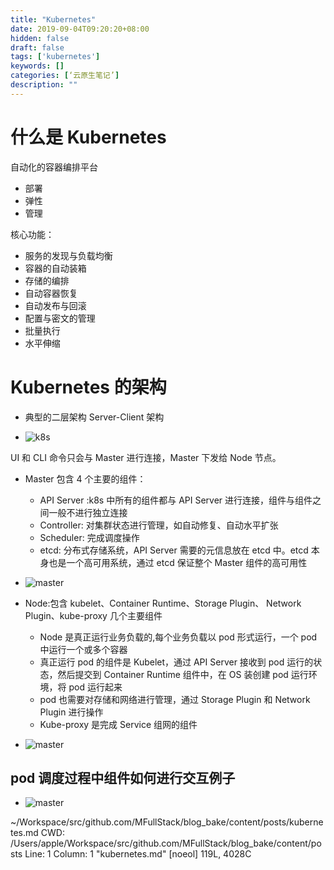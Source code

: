 ```yaml
---
title: "Kubernetes"
date: 2019-09-04T09:20:20+08:00
hidden: false
draft: false
tags: ['kubernetes']
keywords: []
categories: [‘云原生笔记’]
description: ""
---
```


 # 什么是 Kubernetes

 自动化的容器编排平台

 - 部署
 - 弹性
 - 管理

 核心功能：

 - 服务的发现与负载均衡
 - 容器的自动装箱
 - 存储的编排
 - 自动容器恢复
 - 自动发布与回滚
 - 配置与密文的管理
 - 批量执行
 - 水平伸缩

 # Kubernetes 的架构

 - 典型的二层架构 Server-Client 架构

 - ![k8s](../images/k8s_structure.png)

 UI 和 CLI 命令只会与 Master 进行连接，Master 下发给 Node 节点。

 - Master 包含 4 个主要的组件：
   - API Server :k8s 中所有的组件都与 API Server 进行连接，组件与组件之间一般不进行独立连接
   - Controller: 对集群状态进行管理，如自动修复、自动水平扩张
   - Scheduler: 完成调度操作
   - etcd: 分布式存储系统，API Server 需要的元信息放在 etcd 中。etcd 本身也是一个高可用系统，通过 etcd 保证整个 Master 组件的高可用性

 - ![master](../images/master.png)

 - Node:包含 kubelet、Container Runtime、Storage Plugin、 Network Plugin、kube-proxy 几个主要组件
   - Node 是真正运行业务负载的,每个业务负载以 pod 形式运行，一个 pod 中运行一个或多个容器
   - 真正运行 pod 的组件是 Kubelet，通过 API Server 接收到 pod 运行的状态，然后提交到 Container Runtime 组件中，在 OS 装创建 pod 运行环境，将 pod 运行起来
   - pod 也需要对存储和网络进行管理，通过 Storage Plugin 和 Network Plugin 进行操作
   - Kube-proxy 是完成 Service 组网的组件

 - ![master](../images/node.png)

 ## pod 调度过程中组件如何进行交互例子

 - ![master](../images/pod_progress.png)

 ~/Workspace/src/github.com/MFullStack/blog_bake/content/posts/kubernetes.md   CWD: /Users/apple/Workspace/src/github.com/MFullStack/blog_bake/content/posts   Line: 1  Column: 1
"kubernetes.md" [noeol] 119L, 4028C
